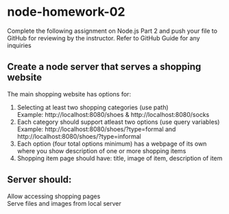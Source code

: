 # node-homework-02

Complete the following assignment on Node.js Part 2 and push your file to GitHub for reviewing by the instructor. Refer to GitHub Guide for any inquiries

## Create a node server that serves a shopping website
The main shopping website has options for:
1) Selecting at least two shopping categories (use path)\
  Example: http://localhost:8080/shoes & http://localhost:8080/socks
2) Each category should support atleast two options (use query variables) \
  Example: http://localhost:8080/shoes/?type=formal and http://localhost:8080/shoes/?type=informal
3) Each option (four total options minimum) has a webpage of its own where you show description of one or more shopping items
4) Shopping item page should have: title, image of item, description of item

## Server should:
Allow accessing shopping pages\
Serve files and images from local server
